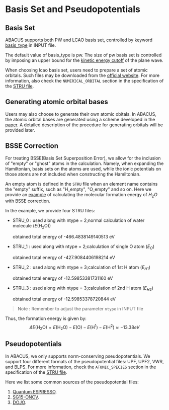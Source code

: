 # Basis Set and Pseudopotentials

## Basis Set

ABACUS supports both PW and LCAO basis set, controlled by keyword [basis_type](./input_files/input-main.md#basistype) in INPUT file.

The default value of basis_type is pw. The size of pw basis set is controlled by imposing an upper bound for the [kinetic energy cutoff](./input_files/input-main.md#ecutwfc) of the plane wave.

When choosing lcao basis set, users need to prepare a set of atomic orbitals. Such files may be downloaded from the [official website](http://abacus.ustc.edu.cn/pseudo/list.htm). For more information, also check the `NUMERICAL_ORBITAL` section in the specification of the [STRU file](./input_files/stru.md).

## Generating atomic orbital bases

Users may also choose to generate their own atomic obitals. In ABACUS, the atomic orbital bases are generated using a scheme developed in the [paper](https://iopscience.iop.org/article/10.1088/0953-8984/22/44/445501). A detailed description of the procedure for generating orbitals will be provided later.

## BSSE Correction

For treating BSSE(Basis Set Superposition Error), we allow for the inclusion of "empty" or "ghost" atoms in the calculation. Namely, when expanding the Hamiltonian, basis sets on the atoms are used, while the ionic potentials on those atoms are not included when constructing the Hamiltonian.

An empty atom is defined in the `STRU` file when an element name contains the "empty" suffix, such as "H_empty", "O_empty" and so on. Here we provide an [example](https://github.com/deepmodeling/abacus-develop/tree/develop/examples/bsse/water) of calculating the molecular formation energy of $H_2O$ with BSSE correction.

In the example, we provide four STRU files:

- STRU_0 : used along with ntype = 2;normal calculation of water molecule ($E(\text{H}_2\text{O})$)
    
    obtained total energy of -466.4838149140513 eV
- STRU_1 : used along with ntype = 2;calculation of single O atom ($E_O$)
    
    obtained total energy of -427.9084406198214 eV
- STRU_2 : used along with ntype = 3;calculation of 1st H atom ($E_{H1}$)
    
    obtained total energy of -12.59853381731160 eV
- STRU_3 : used along with ntype = 3;calculation of 2nd H atom ($E_{H2}$)

    obtained total energy of -12.59853378720844 eV

> Note : Remember to adjust the parameter `ntype` in INPUT file

Thus, the formation energy is given by:
$$
\Delta E(\text{H}_2\text{O}) = E(\text{H}_2\text{O}) - E(\text{O}) - E(\text{H}^1) - E(\text{H}^2) \approx -13.38 eV
$$

## Pseudopotentials

In ABACUS, we only supports norm-conserving pseudopotentials. We support four different formats of the pseudopotential files: UPF, UPF2, VWR, and BLPS. For more information, check the `ATOMIC_SPECIES` section in the specification of the [STRU file](./input_files/stru.md).

Here we list some common sources of the pseudopotential files:
1. [Quantum ESPRESSO](http://www.quantum-espresso.org/pseudopotentials/).
2. [SG15-ONCV](http://quantum-simulation.org/potentials/sg15_oncv/upf/).
3. [DOJO](http://www.pseudo-dojo.org/).
